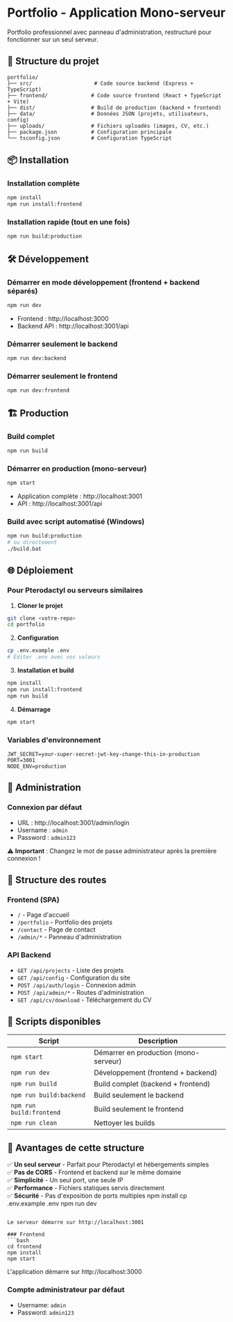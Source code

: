 # Portfolio - Application Mono-serveur

Portfolio professionnel avec panneau d'administration, restructuré pour fonctionner sur un seul serveur.

## 🚀 Structure du projet

```
portfolio/
├── src/                    # Code source backend (Express + TypeScript)
├── frontend/              # Code source frontend (React + TypeScript + Vite)
├── dist/                  # Build de production (backend + frontend)
├── data/                  # Données JSON (projets, utilisateurs, config)
├── uploads/               # Fichiers uploadés (images, CV, etc.)
├── package.json           # Configuration principale
└── tsconfig.json          # Configuration TypeScript
```

## 📦 Installation

### Installation complète
```bash
npm install
npm run install:frontend
```

### Installation rapide (tout en une fois)
```bash
npm run build:production
```

## 🛠️ Développement

### Démarrer en mode développement (frontend + backend séparés)
```bash
npm run dev
```
- Frontend : http://localhost:3000
- Backend API : http://localhost:3001/api

### Démarrer seulement le backend
```bash
npm run dev:backend
```

### Démarrer seulement le frontend
```bash
npm run dev:frontend
```

## 🏗️ Production

### Build complet
```bash
npm run build
```

### Démarrer en production (mono-serveur)
```bash
npm start
```
- Application complète : http://localhost:3001
- API : http://localhost:3001/api

### Build avec script automatisé (Windows)
```bash
npm run build:production
# ou directement
./build.bat
```

## 🌐 Déploiement

### Pour Pterodactyl ou serveurs similaires

1. **Cloner le projet**
```bash
git clone <votre-repo>
cd portfolio
```

2. **Configuration**
```bash
cp .env.example .env
# Éditer .env avec vos valeurs
```

3. **Installation et build**
```bash
npm install
npm run install:frontend
npm run build
```

4. **Démarrage**
```bash
npm start
```

### Variables d'environnement

```env
JWT_SECRET=your-super-secret-jwt-key-change-this-in-production
PORT=3001
NODE_ENV=production
```

## 🔐 Administration

### Connexion par défaut
- URL : http://localhost:3001/admin/login
- Username : `admin`
- Password : `admin123`

⚠️ **Important** : Changez le mot de passe administrateur après la première connexion !

## 📁 Structure des routes

### Frontend (SPA)
- `/` - Page d'accueil
- `/portfolio` - Portfolio des projets
- `/contact` - Page de contact
- `/admin/*` - Panneau d'administration

### API Backend
- `GET /api/projects` - Liste des projets
- `GET /api/config` - Configuration du site
- `POST /api/auth/login` - Connexion admin
- `POST /api/admin/*` - Routes d'administration
- `GET /api/cv/download` - Téléchargement du CV

## 🔧 Scripts disponibles

| Script | Description |
|--------|-------------|
| `npm start` | Démarrer en production (mono-serveur) |
| `npm run dev` | Développement (frontend + backend) |
| `npm run build` | Build complet (backend + frontend) |
| `npm run build:backend` | Build seulement le backend |
| `npm run build:frontend` | Build seulement le frontend |
| `npm run clean` | Nettoyer les builds |

## 🎯 Avantages de cette structure

✅ **Un seul serveur** - Parfait pour Pterodactyl et hébergements simples  
✅ **Pas de CORS** - Frontend et backend sur le même domaine  
✅ **Simplicité** - Un seul port, une seule IP  
✅ **Performance** - Fichiers statiques servis directement  
✅ **Sécurité** - Pas d'exposition de ports multiples
npm install
cp .env.example .env
npm run dev
```

Le serveur démarre sur http://localhost:3001

### Frontend
```bash
cd frontend
npm install
npm start
```

L'application démarre sur http://localhost:3000

### Compte administrateur par défaut
- Username: `admin`
- Password: `admin123`